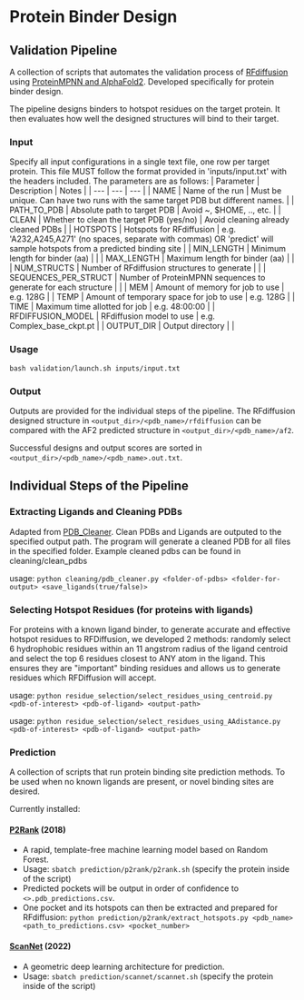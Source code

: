 # Protein Binder Design

## Validation Pipeline

A collection of scripts that automates the validation process of [RFdiffusion](https://github.com/RosettaCommons/RFdiffusion) using [ProteinMPNN and AlphaFold2](https://github.com/nrbennet/dl_binder_design). Developed specifically for protein binder design.
 
The pipeline designs binders to hotspot residues on the target protein. It then evaluates how well the designed structures will bind to their target.
 
### Input
Specify all input configurations in a single text file, one row per target protein. This file MUST follow the format provided in 'inputs/input.txt' with the headers included. The parameters are as follows:
| Parameter | Description | Notes |
| --- | --- | --- |
| NAME | Name of the run | Must be unique. Can have two runs with the same target PDB but different names. |
| PATH_TO_PDB | Absolute path to target PDB | Avoid ~, $HOME, .., etc. |
| CLEAN | Whether to clean the target PDB (yes/no) | Avoid cleaning already cleaned PDBs |
| HOTSPOTS | Hotspots for RFdiffusion | e.g. 'A232,A245,A271' (no spaces, separate with commas) OR 'predict' will sample hotspots from a predicted binding site |
| MIN_LENGTH | Minimum length for binder (aa) | |
| MAX_LENGTH | Maximum length for binder (aa) | |
| NUM_STRUCTS | Number of RFdiffusion structures to generate | |
| SEQUENCES_PER_STRUCT | Number of ProteinMPNN sequences to generate for each structure | |
| MEM | Amount of memory for job to use | e.g. 128G |
| TEMP | Amount of temporary space for job to use | e.g. 128G |
| TIME | Maximum time allotted for job | e.g. 48:00:00 |
| RFDIFFUSION_MODEL | RFdiffusion model to use | e.g. Complex_base_ckpt.pt |
| OUTPUT_DIR | Output directory | |


 
### Usage
```
bash validation/launch.sh inputs/input.txt
```
### Output
Outputs are provided for the individual steps of the pipeline. The RFdiffusion designed structure in `<output_dir>/<pdb_name>/rfdiffusion` can be compared with the AF2 predicted structure in `<output_dir>/<pdb_name>/af2`.
 
Successful designs and output scores are sorted in `<output_dir>/<pdb_name>/<pdb_name>.out.txt`.

## Individual Steps of the Pipeline
### Extracting Ligands and Cleaning PDBs
Adapted from [PDB_Cleaner](https://github.com/LePingKYXK/PDB_cleaner). Clean PDBs and Ligands are outputed to the specified output path. The program will generate a cleaned PDB for all files in the specified folder. Example cleaned pdbs can be found in cleaning/clean_pdbs

usage: `python cleaning/pdb_cleaner.py <folder-of-pdbs> <folder-for-output> <save_ligands(true/false)>`

### Selecting Hotspot Residues (for proteins with ligands)
For proteins with a known ligand binder, to generate accurate and effective hotspot residues to RFDiffusion, we developed 2 methods: randomly select 6 hydrophobic residues within an 11 angstrom radius of the ligand centroid and select the top 6 residues closest to ANY atom in the ligand. This ensures they are "important" binding residues and allows us to generate residues which RFDiffusion will accept.

usage: `python residue_selection/select_residues_using_centroid.py <pdb-of-interest> <pdb-of-ligand> <output-path>`

usage: `python residue_selection/select_residues_using_AAdistance.py <pdb-of-interest> <pdb-of-ligand> <output-path>`

### Prediction

A collection of scripts that run protein binding site prediction methods. To be used when no known ligands are present, or novel binding sites are desired.

Currently installed:
#### [P2Rank](https://github.com/rdk/p2rank) (2018)
* A rapid, template-free machine learning model based on Random Forest.
* Usage: `sbatch prediction/p2rank/p2rank.sh` (specify the protein inside of the script)
* Predicted pockets will be output in order of confidence to `<>.pdb_predictions.csv`.
* One pocket and its hotspots can then be extracted and prepared for RFdiffusion: `python prediction/p2rank/extract_hotspots.py <pdb_name> <path_to_predictions.csv> <pocket_number>`
#### [ScanNet](https://github.com/jertubiana/ScanNet) (2022)
* A geometric deep learning architecture for prediction.
* Usage: `sbatch prediction/scannet/scannet.sh` (specify the protein inside of the script)
